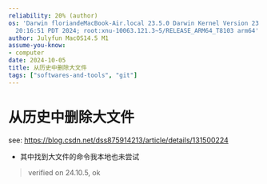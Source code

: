 ```yaml
---
reliability: 20% (author)
os: 'Darwin floriandeMacBook-Air.local 23.5.0 Darwin Kernel Version 23.5.0: Wed May  1
  20:16:51 PDT 2024; root:xnu-10063.121.3~5/RELEASE_ARM64_T8103 arm64'
author: Julyfun MacOS14.5 M1
assume-you-know:
- computer
date: 2024-10-05
title: 从历史中删除大文件
tags: ["softwares-and-tools", "git"]
---
```

# 从历史中删除大文件

see: https://blog.csdn.net/dss875914213/article/details/131500224

- 其中找到大文件的命令我本地也未尝试

> verified on 24.10.5, ok

